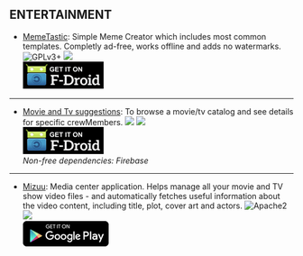 <!--
    Copyright (C)  2016 PRIMOKORN.
    Permission is granted to copy, distribute and/or modify this document
    under the terms of the GNU Free Documentation License, Version 1.3
    or any later version published by the Free Software Foundation;
    with no Invariant Sections, no Front-Cover Texts, and no Back-Cover Texts.
    A copy of the license is included in the section entitled "GNU
    Free Documentation License".
-->
## ENTERTAINMENT

* [MemeTastic](https://f-droid.org/repository/browse/?fdfilter=MemeTastic&fdid=io.github.gsantner.memetastic): Simple Meme Creator which includes most common templates. Completly ad-free, works offline and adds no watermarks.
![GPLv3+](https://img.shields.io/badge/License-GPLv3+-brightgreen.svg?style=flat-square)
[![](https://img.shields.io/badge/Source-Github-lightgrey.svg?style=flat-square)](https://github.com/gsantner/memetastic)  
[![](Pictures/F-Droid.png)](https://f-droid.org/repository/browse/?fdfilter=MemeTastic&fdid=io.github.gsantner.memetastic)

***

* [Movie and Tv suggestions](http://v.ht/fYWG): To browse a movie/tv catalog and see details for specific crewMembers.
![](https://img.shields.io/badge/License-Missing-000000.svg?style=flat-square)
[![](https://img.shields.io/badge/Source-Github-lightgrey.svg?style=flat-square)](https://github.com/fermatijoe/shows2)  
[![](Pictures/F-Droid.png)](http://v.ht/fYWG)  
_Non-free dependencies: Firebase_

***

* [Mizuu](https://play.google.com/store/apps/details?id=com.miz.mizuu): Media center application. Helps manage all your movie and TV show video files - and automatically fetches useful information about the video content, including title, plot, cover art and actors.
![Apache2](https://img.shields.io/badge/License-Apache%202.0-yellowgreen.svg?style=flat-square)
[![](https://img.shields.io/badge/Source-Github-lightgrey.svg?style=flat-square)](https://github.com/MizzleDK/Mizuu)  
[![](Pictures/Google_Play.png)](https://play.google.com/store/apps/details?id=com.miz.mizuu)